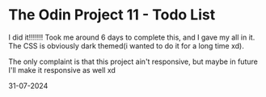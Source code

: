# The Odin Project 11 - Todo List


I did it!!!!!!! Took me around 6 days to complete this, and I gave my all in it. The CSS is obviously dark themed(i wanted to do it for a long time xd).

The only complaint is that this project ain't responsive, but maybe in future I'll make it responsive as well xd

31-07-2024